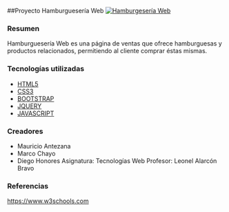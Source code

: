 ##Proyecto Hamburguesería Web
[![Hamburgesería Web](https://i.postimg.cc/B6KJrt5v/imagen-2022-07-15-062834055.png "Hamburgesería Web")](https://i.postimg.cc/B6KJrt5v/imagen-2022-07-15-062834055.png "Hamburgesería Web")

### Resumen
Hamburguesería Web es una página de ventas que ofrece hamburguesas y productos relacionados, permitiendo al cliente comprar éstas mismas.

### Tecnologías utilizadas
- [HTML5](https://www.w3.org/TR/html5/ "HTML5")
- [CSS3](https://www.w3.org/Style/CSS/ "CSS3")
- [BOOTSTRAP](https://getbootstrap.com "BOOTSTRAP")
- [JQUERY](https://jquery.com "JQUERY")
- [ JAVASCRIPT](https://developer.mozilla.org/es/docs/Web/JavaScript " JAVASCRIPT")

### Creadores
- Mauricio Antezana 
- Marco Chayo
- Diego Honores
Asignatura: Tecnologías Web
Profesor: Leonel Alarcón Bravo

### Referencias
https://www.w3schools.com
